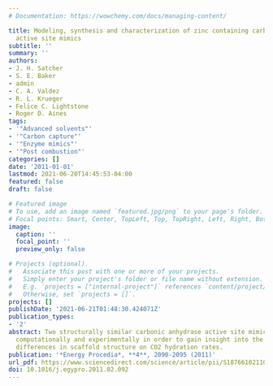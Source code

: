 ```yaml
---
# Documentation: https://wowchemy.com/docs/managing-content/

title: Modeling, synthesis and characterization of zinc containing carbonic anhydrase
  active site mimics
subtitle: ''
summary: ''
authors:
- J. H. Satcher
- S. E. Baker
- admin
- C. A. Valdez
- R. L. Krueger
- Felice C. Lightstone
- Roger D. Aines
tags:
- '"Advanced solvents"'
- '"Carbon capture"'
- '"Enzyme mimics"'
- '"Post combustion"'
categories: []
date: '2011-01-01'
lastmod: 2021-06-20T14:45:53-04:00
featured: false
draft: false

# Featured image
# To use, add an image named `featured.jpg/png` to your page's folder.
# Focal points: Smart, Center, TopLeft, Top, TopRight, Left, Right, BottomLeft, Bottom, BottomRight.
image:
  caption: ''
  focal_point: ''
  preview_only: false

# Projects (optional).
#   Associate this post with one or more of your projects.
#   Simply enter your project's folder or file name without extension.
#   E.g. `projects = ["internal-project"]` references `content/project/deep-learning/index.md`.
#   Otherwise, set `projects = []`.
projects: []
publishDate: '2021-06-21T01:48:30.424071Z'
publication_types:
- '2'
abstract: Two structurally similar carbonic anhydrase active site mimics are explored
  computationally and experimentally in order to gain insight into the impact of subtle
  differences in scaffold structure on CO2 hydration rates.
publication: '*Energy Procedia*, **4**, 2090-2095 (2011)'
url_pdf: https://www.sciencedirect.com/science/article/pii/S187661021100289X
doi: 10.1016/j.egypro.2011.02.092
---
```


